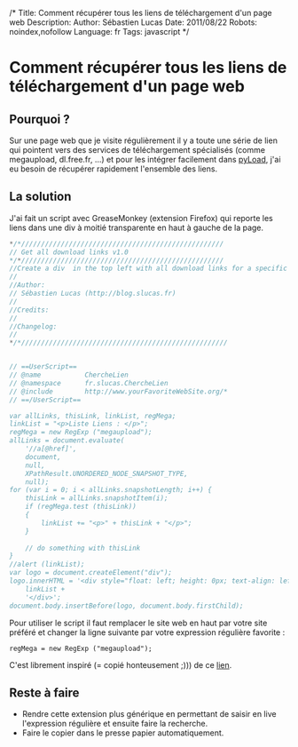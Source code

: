 /*
Title: Comment récupérer tous les liens de téléchargement d'un page web
Description: 
Author: Sébastien Lucas
Date: 2011/08/22
Robots: noindex,nofollow
Language: fr
Tags: javascript
*/
# Comment récupérer tous les liens de téléchargement d'un page web

## Pourquoi ?
Sur une page web que je visite régulièrement il y a toute une série de lien qui pointent vers des services de téléchargement spécialisés (comme megaupload, dl.free.fr, ...) et pour les intégrer facilement dans [pyLoad](http://pyload.org/), j'ai eu besoin de récupérer rapidement l'ensemble des liens.

## La solution

J'ai fait un script avec GreaseMonkey (extension Firefox) qui reporte les liens dans une div à moitié transparente en haut à gauche de la page.

```javascript
*/*///////////////////////////////////////////////////
// Get all download links v1.0
*/*///////////////////////////////////////////////////
//Create a div  in the top left with all download links for a specific regex
//
//Author:
// Sébastien Lucas (http://blog.slucas.fr)
//
//Credits:
//
//Changelog:
//
*/*////////////////////////////////////////////////////


// ==UserScript==
// @name           ChercheLien
// @namespace      fr.slucas.ChercheLien
// @include        http://www.yourFavoriteWebSite.org/*
// ==/UserScript==

var allLinks, thisLink, linkList, regMega;
linkList = "<p>Liste Liens : </p>";
regMega = new RegExp ("megaupload");
allLinks = document.evaluate(
    '//a[@href]',
    document,
    null,
    XPathResult.UNORDERED_NODE_SNAPSHOT_TYPE,
    null);
for (var i = 0; i < allLinks.snapshotLength; i++) {
    thisLink = allLinks.snapshotItem(i);
    if (regMega.test (thisLink))
    {
        linkList += "<p>" + thisLink + "</p>";
    }
    
    // do something with thisLink
}
//alert (linkList);
var logo = document.createElement("div");
logo.innerHTML = '<div style="float: left; height: 0px; text-align: left; opacity: 0.3;">' +
    linkList +
    '</div>';
document.body.insertBefore(logo, document.body.firstChild);
```

Pour utiliser le script il faut remplacer le site web en haut par votre site préféré et changer la ligne suivante par votre expression régulière favorite :

```
regMega = new RegExp ("megaupload");
```

C'est librement inspiré (= copié honteusement ;))) de ce [lien](http://diveintogreasemonkey.org/patterns/match-attribute.html).

## Reste à faire

* Rendre cette extension plus générique en permettant de saisir en live l'expression régulière et ensuite faire la recherche.
* Faire le copier dans le presse papier automatiquement.






